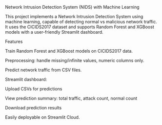 Network Intrusion Detection System (NIDS) with Machine Learning

This project implements a Network Intrusion Detection System using machine learning, capable of detecting normal vs malicious network traffic. It uses the CICIDS2017 dataset and supports Random Forest and XGBoost models with a user-friendly Streamlit dashboard.

Features

Train Random Forest and XGBoost models on CICIDS2017 data.

Preprocessing: handle missing/infinite values, numeric columns only.

Predict network traffic from CSV files.

Streamlit dashboard:

Upload CSVs for predictions

View prediction summary: total traffic, attack count, normal count

Download prediction results

Easily deployable on Streamlit Cloud.